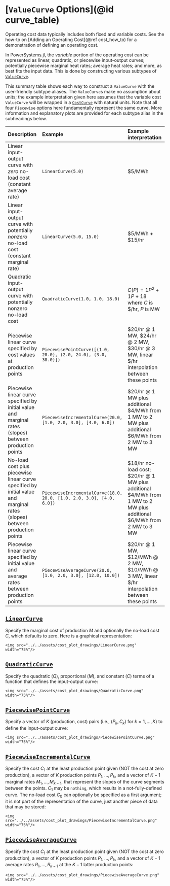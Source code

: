 # [`ValueCurve` Options](@id curve_table)

Operating cost data typically includes both fixed and variable costs. See the how-to on [Adding an Operating Cost](@ref cost_how_to) for a demonstration of defining an operating cost.

In PowerSystems.jl, the *variable* portion of the operating cost can be represented as linear, quadratic, or piecewise input-output curves; potentially piecewise marginal heat rates; average heat rates; and more, as best fits the input data. This is done by constructing various subtypes of [`ValueCurve`](@ref).

This summary table shows each way to construct a `ValueCurve` with the user-friendly subtype aliases. The `ValueCurve`s make no assumption about units; the example interpretation given here assumes that the variable cost `ValueCurve` will be wrapped in a [`CostCurve`](@ref) with natural units. Note that all four `Piecewise` options here fundamentally represent the same curve. More information and explanatory plots are provided for each subtype alias in the subheadings below.

| Description                                                                                                               | Example                                                              | Example interpretation                                                                                                   |
|:------------------------------------------------------------------------------------------------------------------------- |:-------------------------------------------------------------------- |:------------------------------------------------------------------------------------------------------------------------ |
| Linear input-output curve with *zero* no-load cost (constant average rate)                                                | `LinearCurve(5.0)`                                                   | \$5/MWh                                                                                                                  |
| Linear input-output curve with potentially *nonzero* no-load cost (constant marginal rate)                                | `LinearCurve(5.0, 15.0)`                                             | \$5/MWh + \$15/hr                                                                                                        |
| Quadratic input-output curve with potentially nonzero no-load cost                                                        | `QuadraticCurve(1.0, 1.0, 18.0)`                                     | $C(P) = 1 P^2 + 1 P + 18$ where $C$ is \$/hr, $P$ is MW                                                                  |
| Piecewise linear curve specified by cost values at production points                                                      | `PiecewisePointCurve([(1.0, 20.0), (2.0, 24.0), (3.0, 30.0)])`       | \$20/hr @ 1 MW, \$24/hr @ 2 MW, \$30/hr @ 3 MW, linear  \$/hr interpolation between these points                         |
| Piecewise linear curve specified by initial value and marginal rates (slopes) between production points                   | `PiecewiseIncrementalCurve(20.0, [1.0, 2.0, 3.0], [4.0, 6.0])`       | \$20/hr @ 1 MW plus additional \$4/MWh from 1 MW to 2 MW plus additional \$6/MWh from 2 MW to 3 MW                       |
| No-load cost plus piecewise linear curve specified by initial value and marginal rates (slopes) between production points | `PiecewiseIncrementalCurve(18.0, 20.0, [1.0, 2.0, 3.0], [4.0, 6.0])` | \$18/hr no-load cost; \$20/hr @ 1 MW plus additional \$4/MWh from 1 MW to 2 MW plus additional \$6/MWh from 2 MW to 3 MW |
| Piecewise linear curve specified by initial value and average rates between production points                             | `PiecewiseAverageCurve(20.0, [1.0, 2.0, 3.0], [12.0, 10.0])`         | \$20/hr @ 1 MW, \$12/MWh @ 2 MW, \$10/MWh @ 3 MW, linear  \$/hr interpolation between these points                       |

## [`LinearCurve`](@ref)

Specify the marginal cost of production $M$ and optionally the no-load cost $C$, which defaults to zero. Here is a graphical representation:

```@raw html
<img src="../../assets/cost_plot_drawings/LinearCurve.png" width="75%"/>
```

## [`QuadraticCurve`](@ref)

Specify the quadratic ($Q$), proportional ($M$), and constant ($C$) terms of a function that defines the input-output curve:

```@raw html
<img src="../../assets/cost_plot_drawings/QuadraticCurve.png" width="75%"/>
```

## [`PiecewisePointCurve`](@ref)

Specify a vector of $K$ (production, cost) pairs (i.e., $(P_k, C_k)$ for $k = 1, \dots, K$) to define the input-output curve:

```@raw html
<img src="../../assets/cost_plot_drawings/PiecewisePointCurve.png" width="75%"/>
```

## [`PiecewiseIncrementalCurve`](@ref)

Specify the cost $C_1$ at the least production point given (NOT the cost at zero production), a vector of $K$ production points $P_1, \dots, P_k$, and a vector of $K-1$ marginal rates $M_1, \dots, M_{k-1}$, that represent the slopes of the curve segments between the points. $C_1$ may be `nothing`, which results in a not-fully-defined curve. The no-load cost $C_0$ can optionally be specified as a first argument; it is not part of the representation of the curve, just another piece of data that may be stored:

```@raw html
<img src="../../assets/cost_plot_drawings/PiecewiseIncrementalCurve.png" width="75%"/>
```

## [`PiecewiseAverageCurve`](@ref)

Specify the cost $C_1$ at the least production point given (NOT the cost at zero production), a vector of $K$ production points $P_1, \dots, P_k$, and a vector of $K-1$ average rates $R_1, \dots, R_{k-1}$ at the $K-1$ latter production points:

```@raw html
<img src="../../assets/cost_plot_drawings/PiecewiseAverageCurve.png" width="75%"/>
```
